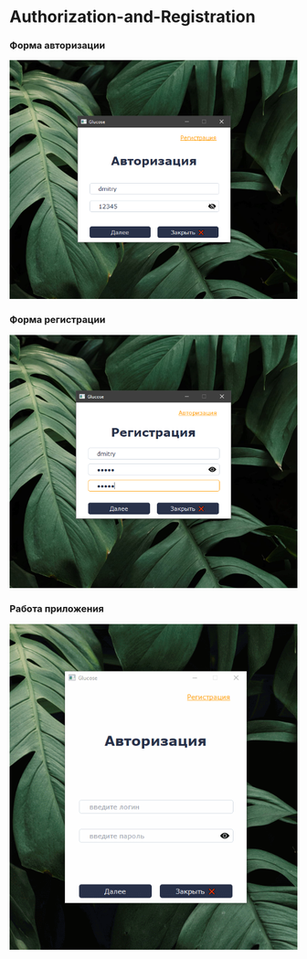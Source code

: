 # Authorization-and-Registration

### Форма авторизации
![](https://github.com/TooMuchInLove/Authorization-and-Registration/blob/main/img/glucose_authorization.png)

### Форма регистрации
![](https://github.com/TooMuchInLove/Authorization-and-Registration/blob/main/img/glucose_registration.png)

### Работа приложения
![](https://github.com/TooMuchInLove/Authorization-and-Registration/blob/main/img/work.gif)

